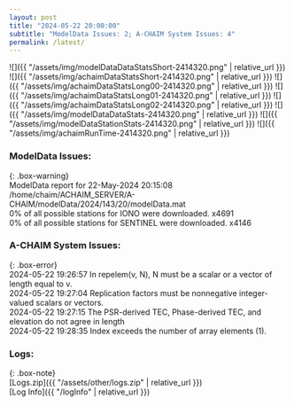 ```yaml
---
layout: post
title: "2024-05-22 20:00:00"
subtitle: "ModelData Issues: 2; A-CHAIM System Issues: 4"
permalink: /latest/
---
```


![]({{ "/assets/img/modelDataDataStatsShort-2414320.png" | relative_url }})
![]({{ "/assets/img/achaimDataStatsShort-2414320.png" | relative_url }})
![]({{ "/assets/img/achaimDataStatsLong00-2414320.png" | relative_url }})
![]({{ "/assets/img/achaimDataStatsLong01-2414320.png" | relative_url }})
![]({{ "/assets/img/achaimDataStatsLong02-2414320.png" | relative_url }})
![]({{ "/assets/img/modelDataDataStats-2414320.png" | relative_url }})
![]({{ "/assets/img/modelDataStationStats-2414320.png" | relative_url }})
![]({{ "/assets/img/achaimRunTime-2414320.png" | relative_url }})


### ModelData Issues:  
  
{: .box-warning}  
 ModelData report for 22-May-2024 20:15:08   
 /home/chaim/ACHAIM_SERVER/A-CHAIM/modelData/2024/143/20/modelData.mat   
 0% of all possible stations for IONO were downloaded. x4691   
 0% of all possible stations for SENTINEL were downloaded. x4146   
  
### A-CHAIM System Issues:  
  
{: .box-error}  
2024-05-22 19:26:57 In repelem(v, N), N must be a scalar or a vector of length equal to v.  
2024-05-22 19:27:04 Replication factors must be nonnegative integer-valued scalars or vectors.  
2024-05-22 19:27:15 The PSR-derived TEC, Phase-derived TEC, and elevation do not agree in length  
2024-05-22 19:28:35 Index exceeds the number of array elements (1).  

### Logs:  
  
{: .box-note}  
[Logs.zip]({{ "/assets/other/logs.zip" | relative_url }})  
[Log Info]({{ "/logInfo" | relative_url }})  
